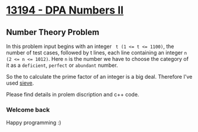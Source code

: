 # [13194 - DPA Numbers II](https://uva.onlinejudge.org/index.php?option=com_onlinejudge&Itemid=8&page=show_problem&problem=5105)

## Number Theory Problem

In this problem input begins with an integer ``` t (1 <= t <= 1100)```, the number of test cases, followed by t lines, each line
containing an integer ```n (2 <= n <= 1012)```.
Here ```n``` is the number we have to choose the category of it as a ```deficient```, ```perfect``` or ```abundant``` number.

So the to calculate the prime factor of an integer is a big deal.
Therefore I've used [sieve](https://en.wikipedia.org/wiki/Sieve_of_Eratosthenes).

Please find details in prolem discription and c++ code.

### Welcome back
Happy programming :)
